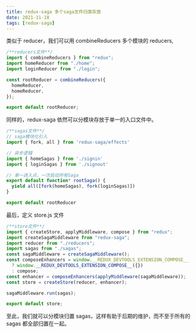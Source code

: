 ```yaml
---
title: redux-saga 多个saga文件归类存放
date: 2021-11-18
tags: [redux-saga]
---
```


类似于 reducer，我们可以用 combineReducers 多个模块的 reducers,

```js
/**reducers文件**/
import { combineReducers } from "redux";
import homeReducer from "./home";
import loginReducer from "./login";

const rootReducer = combineReducers({
  homeReducer,
  homeReducer,
});

export default rootReducer;
```

同样的，redux-saga 依然可以分模块存放于单一的入口文件中。

```js
/**sagas文件**/
// saga模块化引入
import { fork, all } from 'redux-saga/effects'

// 异步逻辑
import { homeSagas } from './signin'
import { loginSagas } from './signout'

// 单一进入点，一次启动所有Saga
export default function* rootSaga() {
  yield all([fork(homeSagas), fork(loginSagas)])
}

export default rootReducer


```

最后，定义 store.js 文件

```js
/**store文件**/
import { createStore, applyMiddleware, compose } from "redux";
import createSagaMiddleware from "redux-saga";
import reducer from "./reducers";
import sagas from "./sagas";
const sagaMiddleware = createSagaMiddleware();
const composeEnhancers = window.__REDUX_DEVTOOLS_EXTENSION_COMPOSE__
  ? window.__REDUX_DEVTOOLS_EXTENSION_COMPOSE__({})
  : compose;
const enhancer = composeEnhancers(applyMiddleware(sagaMiddleware));
const store = createStore(reducer, enhancer);

sagaMiddleware.run(sagas);

export default store;
```

至此，我们就可以分模块归置 sagas，这样有助于后期的维护，而不至于所有的 sagas 都全部归置在一起。
